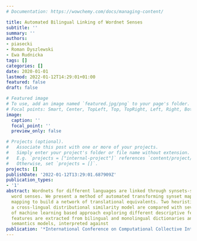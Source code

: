 ```yaml
---
# Documentation: https://wowchemy.com/docs/managing-content/

title: Automated Bilingual Linking of Wordnet Senses
subtitle: ''
summary: ''
authors:
- piasecki
- Roman Dyszlewski
- Ewa Rudnicka
tags: []
categories: []
date: 2020-01-01
lastmod: 2022-01-12T14:29:01+01:00
featured: false
draft: false

# Featured image
# To use, add an image named `featured.jpg/png` to your page's folder.
# Focal points: Smart, Center, TopLeft, Top, TopRight, Left, Right, BottomLeft, Bottom, BottomRight.
image:
  caption: ''
  focal_point: ''
  preview_only: false

# Projects (optional).
#   Associate this post with one or more of your projects.
#   Simply enter your project's folder or file name without extension.
#   E.g. `projects = ["internal-project"]` references `content/project/deep-learning/index.md`.
#   Otherwise, set `projects = []`.
projects: []
publishDate: '2022-01-12T13:29:01.687909Z'
publication_types:
- '1'
abstract: Wordnets for different languages are linked through synsets-sets of synonymous
  word senses. We present a method of automated transforming synset mapping to sense
  mapping to build a network of translational equivalents. Two heuristics based on
  a cross-lingual distributional similarity model are compared with several variants
  of machine learning based approach exploring different descriptive features. The
  features are extracted from bilingual and monolingual dictionaries and distributional
  semantics models, interpreted against
publication: '*International Conference on Computational Collective Intelligence*'
---
```

